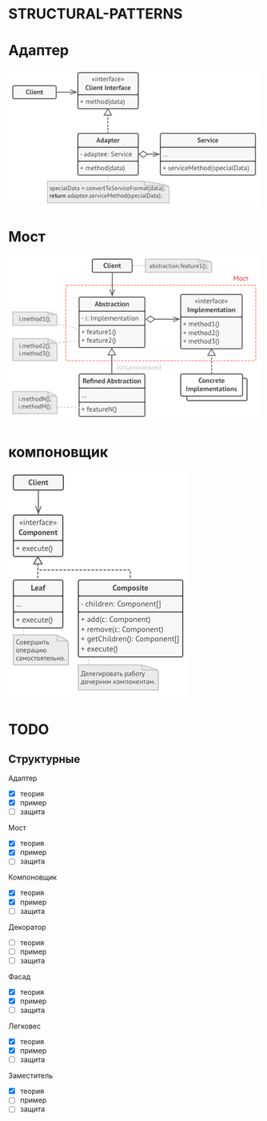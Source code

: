 # STRUCTURAL-PATTERNS

# Адаптер

![](https://github.com/obscene3190/STRUCTURAL-PATTERNS/blob/master/sourses/adapter.png)

# Мост

![](https://github.com/obscene3190/STRUCTURAL-PATTERNS/blob/master/sourses/Bridge.png)

# компоновщик

![](https://github.com/obscene3190/STRUCTURAL-PATTERNS/blob/master/sourses/kompon.png)

# TODO
## Структурные 
Адаптер
- [x] теория
- [x] пример
- [ ] защита

Мост
- [x] теория
- [x] пример
- [ ] защита

Компоновщик
- [x] теория
- [x] пример
- [ ] защита

Декоратор
- [ ] теория
- [ ] пример
- [ ] защита

Фасад
- [x] теория
- [x] пример
- [ ] защита

Легковес
- [x] теория
- [x] пример
- [ ] защита

Заместитель
- [x] теория
- [ ] пример
- [ ] защита

